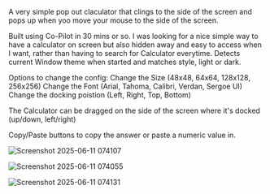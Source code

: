 A very simple pop out claculator that clings to the side of the screen and pops up when yoo move your mouse to the side of the screen.

Built using Co-Pilot in 30 mins or so. I was looking for a nice simple way to have a calculator on screen but also hidden away and easy to access when I want, rather than having to search for Calculator everytime. Detects current Window theme when started and matches style, light or dark.

Options to change the config:
Change the Size (48x48, 64x64, 128x128, 256x256)
Change the Font (Arial, Tahoma, Calibri, Verdan, Sergoe UI)
Change the docking poistion (Left, Right, Top, Bottom)

The Calculator can be dragged on the side of the screen where it's docked (up/down, left/right) 

Copy/Paste buttons to copy the answer or paste a numeric value in.

![Screenshot 2025-06-11 074107](https://github.com/user-attachments/assets/4d0eac55-6099-4bb6-a6f1-fec11e966a01)

![Screenshot 2025-06-11 074055](https://github.com/user-attachments/assets/cd6ba608-589b-4d33-8877-ee62fcd671a7)

![Screenshot 2025-06-11 074131](https://github.com/user-attachments/assets/d7325371-e633-409f-9fe1-2d546a1bf872)

